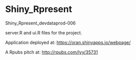 Shiny_Rpresent
==============

Shiny_Rpresent_devdataprod-006

server.R and ui.R files for the project. 

Application deployed at: https://oran.shinyapps.io/webpage/

A Rpubs pitch at: http://rpubs.com/lyy/35731
